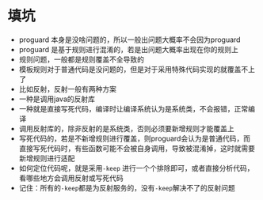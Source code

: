 # 填坑
- proguard 本身是没啥问题的，所以一般出问题大概率不会因为proguard
- proguard 是基于规则进行混淆的，若是出问题大概率出现在你的规则上
- 规则问题，一般都是规则覆盖不全导致的
- 模板规则对于普通代码是没问题的，但是对于采用特殊代码实现的就覆盖不上了
- 比如反射，反射一般有两种方案
- 一种是调用java的反射库
- 一种就是直接写死代码，编译时让编译系统认为是系统类，不会报错，正常编译
- 调用反射库的，除非反射的是系统类，否则必须要新增规则才能覆盖上
- 写死代码的，若是不新增规则进行覆盖，则proguard会认为是普通代码，而直接写死代码时，有些函数可能不会被自身调用，导致被混淆掉，这时就需要新增规则进行适配
- 如何定位代码呢，就是采用`-keep` 进行一个个排除即可，或者直接分析代码，看哪些地方会调用反射或写死代码
- 记住：所有的`-keep`都是为反射服务的，没有`-keep`解决不了的反射问题
